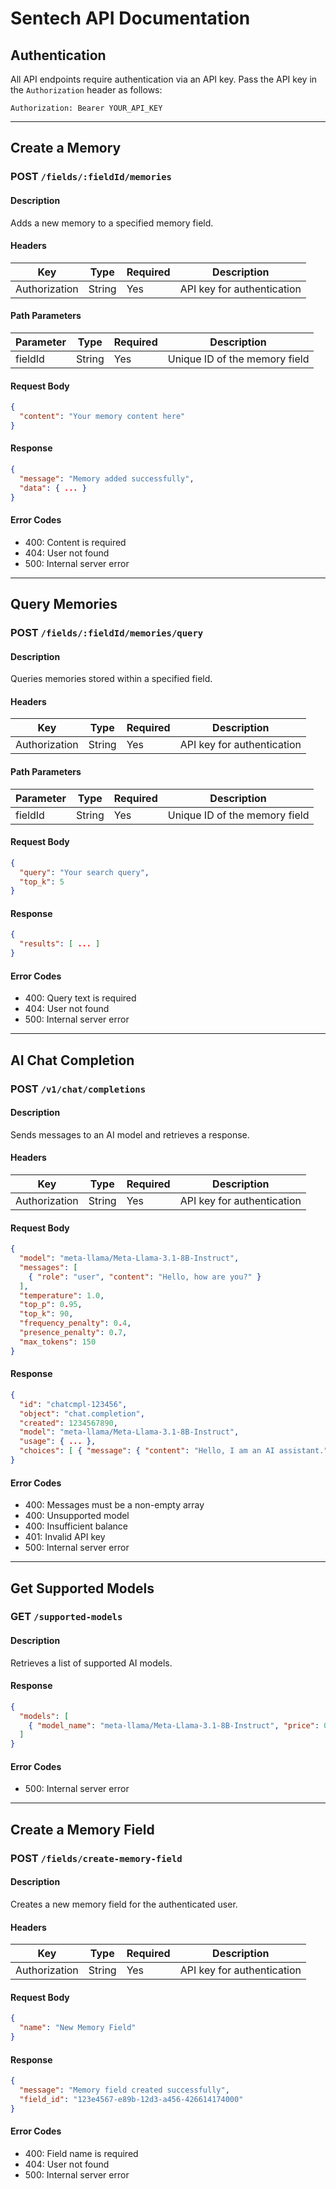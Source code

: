 # Sentech API Documentation

## Authentication
All API endpoints require authentication via an API key. Pass the API key in the `Authorization` header as follows:

```
Authorization: Bearer YOUR_API_KEY
```

---

## Create a Memory

### **POST** `/fields/:fieldId/memories`

#### **Description**
Adds a new memory to a specified memory field.

#### **Headers**
| Key           | Type   | Required | Description                |
|--------------|--------|----------|----------------------------|
| Authorization | String | Yes      | API key for authentication |

#### **Path Parameters**
| Parameter | Type   | Required | Description              |
|-----------|--------|----------|--------------------------|
| fieldId   | String | Yes      | Unique ID of the memory field |

#### **Request Body**
```json
{
  "content": "Your memory content here"
}
```

#### **Response**
```json
{
  "message": "Memory added successfully",
  "data": { ... }
}
```

#### **Error Codes**
- 400: Content is required
- 404: User not found
- 500: Internal server error

---

## Query Memories

### **POST** `/fields/:fieldId/memories/query`

#### **Description**
Queries memories stored within a specified field.

#### **Headers**
| Key           | Type   | Required | Description                |
|--------------|--------|----------|----------------------------|
| Authorization | String | Yes      | API key for authentication |

#### **Path Parameters**
| Parameter | Type   | Required | Description              |
|-----------|--------|----------|--------------------------|
| fieldId   | String | Yes      | Unique ID of the memory field |

#### **Request Body**
```json
{
  "query": "Your search query",
  "top_k": 5
}
```

#### **Response**
```json
{
  "results": [ ... ]
}
```

#### **Error Codes**
- 400: Query text is required
- 404: User not found
- 500: Internal server error

---

## AI Chat Completion

### **POST** `/v1/chat/completions`

#### **Description**
Sends messages to an AI model and retrieves a response.

#### **Headers**
| Key           | Type   | Required | Description                |
|--------------|--------|----------|----------------------------|
| Authorization | String | Yes      | API key for authentication |

#### **Request Body**
```json
{
  "model": "meta-llama/Meta-Llama-3.1-8B-Instruct",
  "messages": [
    { "role": "user", "content": "Hello, how are you?" }
  ],
  "temperature": 1.0,
  "top_p": 0.95,
  "top_k": 90,
  "frequency_penalty": 0.4,
  "presence_penalty": 0.7,
  "max_tokens": 150
}
```

#### **Response**
```json
{
  "id": "chatcmpl-123456",
  "object": "chat.completion",
  "created": 1234567890,
  "model": "meta-llama/Meta-Llama-3.1-8B-Instruct",
  "usage": { ... },
  "choices": [ { "message": { "content": "Hello, I am an AI assistant." } } ]
}
```

#### **Error Codes**
- 400: Messages must be a non-empty array
- 400: Unsupported model
- 400: Insufficient balance
- 401: Invalid API key
- 500: Internal server error

---

## Get Supported Models

### **GET** `/supported-models`

#### **Description**
Retrieves a list of supported AI models.

#### **Response**
```json
{
  "models": [
    { "model_name": "meta-llama/Meta-Llama-3.1-8B-Instruct", "price": 0.15 }
  ]
}
```

#### **Error Codes**
- 500: Internal server error

---

## Create a Memory Field

### **POST** `/fields/create-memory-field`

#### **Description**
Creates a new memory field for the authenticated user.

#### **Headers**
| Key           | Type   | Required | Description                |
|--------------|--------|----------|----------------------------|
| Authorization | String | Yes      | API key for authentication |

#### **Request Body**
```json
{
  "name": "New Memory Field"
}
```

#### **Response**
```json
{
  "message": "Memory field created successfully",
  "field_id": "123e4567-e89b-12d3-a456-426614174000"
}
```

#### **Error Codes**
- 400: Field name is required
- 404: User not found
- 500: Internal server error
